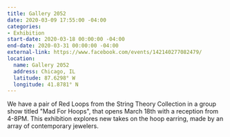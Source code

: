 ```yaml
---
title: Gallery 2052
date: 2020-03-09 17:55:00 -04:00
categories:
- Exhibition
start-date: 2020-03-18 00:00:00 -04:00
end-date: 2020-03-31 00:00:00 -04:00
external-link: https://www.facebook.com/events/142140277082479/
location:
  name: Gallery 2052
  address: Chicago, IL
  latitude: 87.6298° W
  longitude: 41.8781° N
---
```


We have a pair of Red Loops from the String Theory Collection in a group show titled "Mad For Hoops", that opens March 18th with a reception from 4-8PM. This exhibition explores new takes on the hoop earring, made by an array of contemporary jewelers. 